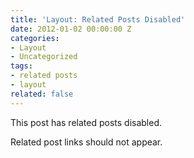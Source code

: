 ```yaml
---
title: 'Layout: Related Posts Disabled'
date: 2012-01-02 00:00:00 Z
categories:
- Layout
- Uncategorized
tags:
- related posts
- layout
related: false
---
```


This post has related posts disabled.

Related post links should not appear.